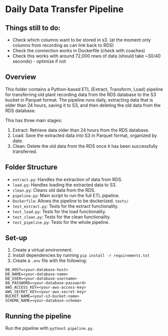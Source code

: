 # Daily Data Transfer Pipeline

## Things still to do:
- Check which columns want to be stored in s3. (at the moment only columns from recording as can link back to RDS)
- Check the connection works in Dockerfile (check with coaches)
- Check this works with around 72,000 rows of data (should take ~30/40 seconds) - optimize if not


## Overview

This folder contains a Python-based ETL (Extract, Transform, Load) pipeline for transferring old plant recording data from the RDS database to the S3 bucket in Parquet format. The pipeline runs daily, extracting data that is older than 24 hours, saving it to S3, and then deleting the old data from the RDS database.

This has three main stages:
1. Extract: Retrieve data older than 24 hours from the RDS database.
2. Load: Save the extracted data into S3 in Parquet format, organized by date.
3. Clean: Delete the old data from the RDS once it has been successfully transferred.

## Folder Structure

- `extract.py`: Handles the extraction of data from RDS.
- `load.py`: Handles loading the extracted data to S3.
- `clean.py`: Cleans old data from the RDS.
- `pipeline.py`: Main script to run the full ETL pipeline.
- `Dockerfile`: Allows the pipeline to be dockerized.
`tests/`               
- `test_extract.py`: Tests for the extract functionality.
- `test_load.py`: Tests for the load functionality.
- `test_clean.py`: Tests for the clean functionality.
- `test_pipeline.py`: Tests for the whole pipeline.

## Set-up

1. Create a virtual environment.
2. Install dependencies by running `pip install -r requirements.txt`
3. Create a `.env` file with the following:
```
DB_HOST=<your-database-host>
DB_NAME=<your-database-name>
DB_USER=<your-database-username>
DB_PASSWORD=<your-database-password>
AWS_ACCESS_KEY=<your-aws-access-key>
AWS_SECRET_KEY=<your-aws-secret-key>
BUCKET_NAME=<your-s3-bucket-name>
SCHEMA_NAME=<your-database-schema>
```

## Running the pipeline

Run the pipeline with `python3 pipeline.py`.


